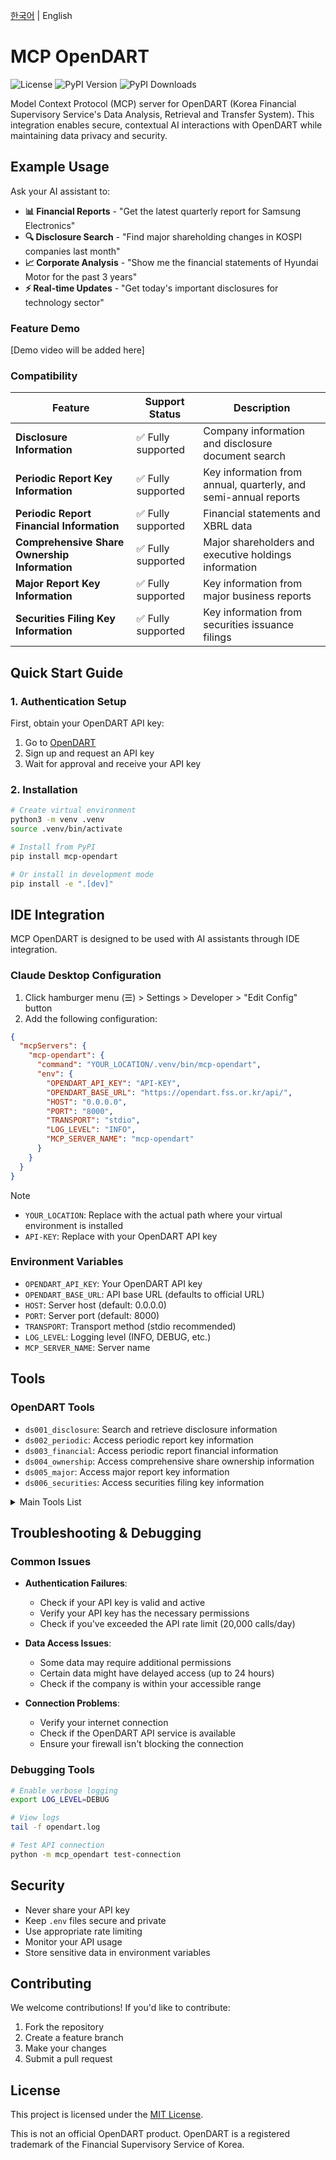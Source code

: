 [한국어](README.md) | English

# MCP OpenDART

![License](https://img.shields.io/github/license/ChangooLee/mcp-opendart)
![PyPI Version](https://img.shields.io/pypi/v/mcp-opendart)
![PyPI Downloads](https://img.shields.io/pypi/dm/mcp-opendart)

Model Context Protocol (MCP) server for OpenDART (Korea Financial Supervisory Service's Data Analysis, Retrieval and Transfer System). This integration enables secure, contextual AI interactions with OpenDART while maintaining data privacy and security.

## Example Usage

Ask your AI assistant to:

- **📊 Financial Reports** - "Get the latest quarterly report for Samsung Electronics"
- **🔍 Disclosure Search** - "Find major shareholding changes in KOSPI companies last month"
- **📈 Corporate Analysis** - "Show me the financial statements of Hyundai Motor for the past 3 years"
- **⚡ Real-time Updates** - "Get today's important disclosures for technology sector"

### Feature Demo

[Demo video will be added here]

### Compatibility

| Feature | Support Status | Description |
|---------|---------------|-------------|
| **Disclosure Information** | ✅ Fully supported | Company information and disclosure document search |
| **Periodic Report Key Information** | ✅ Fully supported | Key information from annual, quarterly, and semi-annual reports |
| **Periodic Report Financial Information** | ✅ Fully supported | Financial statements and XBRL data |
| **Comprehensive Share Ownership Information** | ✅ Fully supported | Major shareholders and executive holdings information |
| **Major Report Key Information** | ✅ Fully supported | Key information from major business reports |
| **Securities Filing Key Information** | ✅ Fully supported | Key information from securities issuance filings |

## Quick Start Guide

### 1. Authentication Setup

First, obtain your OpenDART API key:

1. Go to [OpenDART](https://opendart.fss.or.kr/)
2. Sign up and request an API key
3. Wait for approval and receive your API key

### 2. Installation

```bash
# Create virtual environment
python3 -m venv .venv
source .venv/bin/activate

# Install from PyPI
pip install mcp-opendart

# Or install in development mode
pip install -e ".[dev]"
```

## IDE Integration

MCP OpenDART is designed to be used with AI assistants through IDE integration.

### Claude Desktop Configuration

1. Click hamburger menu (☰) > Settings > Developer > "Edit Config" button
2. Add the following configuration:

```json
{
  "mcpServers": {
    "mcp-opendart": {
      "command": "YOUR_LOCATION/.venv/bin/mcp-opendart",
      "env": {
        "OPENDART_API_KEY": "API-KEY",
        "OPENDART_BASE_URL": "https://opendart.fss.or.kr/api/",
        "HOST": "0.0.0.0",
        "PORT": "8000",
        "TRANSPORT": "stdio",
        "LOG_LEVEL": "INFO",
        "MCP_SERVER_NAME": "mcp-opendart"
      }
    }
  }
}
```

> [!NOTE]
> - `YOUR_LOCATION`: Replace with the actual path where your virtual environment is installed
> - `API-KEY`: Replace with your OpenDART API key

### Environment Variables

- `OPENDART_API_KEY`: Your OpenDART API key
- `OPENDART_BASE_URL`: API base URL (defaults to official URL)
- `HOST`: Server host (default: 0.0.0.0)
- `PORT`: Server port (default: 8000)
- `TRANSPORT`: Transport method (stdio recommended)
- `LOG_LEVEL`: Logging level (INFO, DEBUG, etc.)
- `MCP_SERVER_NAME`: Server name

## Tools

### OpenDART Tools

- `ds001_disclosure`: Search and retrieve disclosure information
- `ds002_periodic`: Access periodic report key information
- `ds003_financial`: Access periodic report financial information
- `ds004_ownership`: Access comprehensive share ownership information
- `ds005_major`: Access major report key information
- `ds006_securities`: Access securities filing key information

<details>
<summary>Main Tools List</summary>

| Category | Tools |
|----------|-------|
| **Disclosure Information** | `get_corporation_code_by_name`, `get_disclosure_list`, `get_corporation_info`, `get_disclosure_document`, `get_corporation_code` |
| **Periodic Report Key Information** | `get_annual_report`, `get_quarterly_report`, `get_semi_annual_report` |
| **Periodic Report Financial Information** | `get_single_acnt`, `get_multi_acnt`, `get_xbrl_file`, `get_single_acc`, `get_xbrl_taxonomy`, `get_single_index`, `get_multi_index` |
| **Comprehensive Share Ownership Information** | `get_major_shareholders`, `get_executive_holdings` |
| **Major Report Key Information** | `get_major_reports`, `get_business_reports` |
| **Securities Filing Key Information** | `get_securities_filing`, `get_prospectus` |

</details>

## Troubleshooting & Debugging

### Common Issues

- **Authentication Failures**:
  - Check if your API key is valid and active
  - Verify your API key has the necessary permissions
  - Check if you've exceeded the API rate limit (20,000 calls/day)

- **Data Access Issues**:
  - Some data may require additional permissions
  - Certain data might have delayed access (up to 24 hours)
  - Check if the company is within your accessible range

- **Connection Problems**:
  - Verify your internet connection
  - Check if the OpenDART API service is available
  - Ensure your firewall isn't blocking the connection

### Debugging Tools

```bash
# Enable verbose logging
export LOG_LEVEL=DEBUG

# View logs
tail -f opendart.log

# Test API connection
python -m mcp_opendart test-connection
```

## Security

- Never share your API key
- Keep `.env` files secure and private
- Use appropriate rate limiting
- Monitor your API usage
- Store sensitive data in environment variables

## Contributing

We welcome contributions! If you'd like to contribute:

1. Fork the repository
2. Create a feature branch
3. Make your changes
4. Submit a pull request

## License

This project is licensed under the [MIT License](LICENSE).

This is not an official OpenDART product. OpenDART is a registered trademark of the Financial Supervisory Service of Korea. 